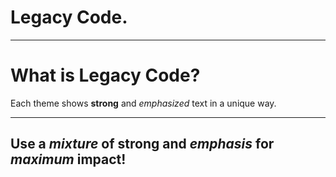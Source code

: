 # Legacy Code. 

--- 

# What is Legacy Code? 

Each theme shows **strong** and _emphasized_ text in a unique way.

--- 
## Use a __*mixture*__ of **strong** and _emphasis_ for _**maximum**_ impact!

